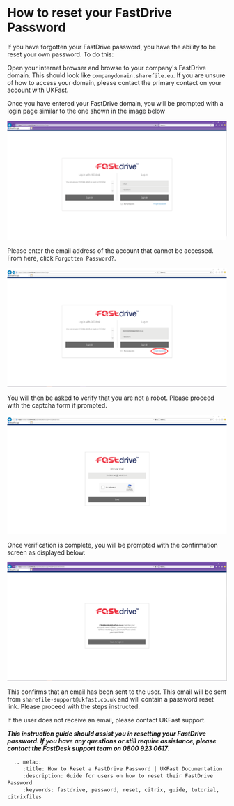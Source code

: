 # How to reset your FastDrive Password

If you have forgotten your FastDrive password, you have the ability to be reset your own password. To do this:

Open your internet browser and browse to your company's FastDrive domain. This should look like `companydomain.sharefile.eu`. If you are unsure of how to access your domain, please contact the primary contact on your account with UKFast.

Once you have entered your FastDrive domain, you will be prompted with a login page similar to the one shown in the image below 

![Image 1 FastDrive Login Page](files/loginpage.png "Image 1: FastDrive Login Page")

Please enter the email address of the account that cannot be accessed. From here, click `Forgotten Password?`.

![Image 2 Forgot Password](files/forgotpassword.png "Image 2: Forgot Password")

You will then be asked to verify that you are not a robot. Please proceed with the captcha form if prompted.

![Image 3 Human verification](files/capcha.png "Image 3: Human verification")

Once verification is complete, you will be prompted with the confirmation screen as displayed below:

![Image 4 Reset Password](files/email.png "Image 4: Reset Password ")

This confirms that an email has been sent to the user. This email will be sent from `sharefile-support@ukfast.co.uk` and will contain a password reset link.  Please proceed with the steps instructed. 

If the user does not receive an email, please contact UKFast support.

**_This instruction guide should assist you in resetting your FastDrive password. If you have any questions or still require assistance, please contact the FastDesk support team on 0800 923 0617_**.

 ```eval_rst
   .. meta::
      :title: How to Reset a FastDrive Password | UKFast Documentation
      :description: Guide for users on how to reset their FastDrive Password
      :keywords: fastdrive, password, reset, citrix, guide, tutorial, citrixfiles
